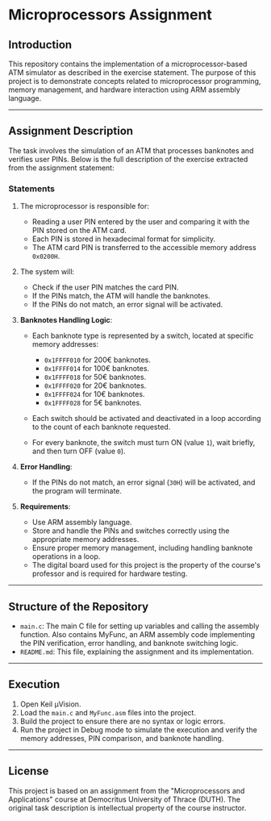 # Microprocessors Assignment

## **Introduction**
This repository contains the implementation of a microprocessor-based ATM simulator as described in the exercise statement. The purpose of this project is to demonstrate concepts related to microprocessor programming, memory management, and hardware interaction using ARM assembly language.

---

## **Assignment Description**
The task involves the simulation of an ATM that processes banknotes and verifies user PINs. Below is the full description of the exercise extracted from the assignment statement:

### **Statements**
1. The microprocessor is responsible for:
   - Reading a user PIN entered by the user and comparing it with the PIN stored on the ATM card.
   - Each PIN is stored in hexadecimal format for simplicity.
   - The ATM card PIN is transferred to the accessible memory address `0x0200H`.

2. The system will:
   - Check if the user PIN matches the card PIN.
   - If the PINs match, the ATM will handle the banknotes.
   - If the PINs do not match, an error signal will be activated.

3. **Banknotes Handling Logic**:
   - Each banknote type is represented by a switch, located at specific memory addresses:
     - `0x1FFFF010` for 200€ banknotes.
     - `0x1FFFF014` for 100€ banknotes.
     - `0x1FFFF018` for 50€ banknotes.
     - `0x1FFFF020` for 20€ banknotes.
     - `0x1FFFF024` for 10€ banknotes.
     - `0x1FFFF028` for 5€ banknotes.

   - Each switch should be activated and deactivated in a loop according to the count of each banknote requested.
   - For every banknote, the switch must turn ON (value `1`), wait briefly, and then turn OFF (value `0`).

4. **Error Handling**:
   - If the PINs do not match, an error signal (`30H`) will be activated, and the program will terminate.

5. **Requirements**:
   - Use ARM assembly language.
   - Store and handle the PINs and switches correctly using the appropriate memory addresses.
   - Ensure proper memory management, including handling banknote operations in a loop.
   - The digital board used for this project is the property of the course's professor and is required for hardware testing.

---

## **Structure of the Repository**
- `main.c`: The main C file for setting up variables and calling the assembly function. Also contains MyFunc, an ARM assembly code implementing the PIN verification, error handling, and banknote switching logic.
- `README.md`: This file, explaining the assignment and its implementation.

---

## **Execution**
1. Open Keil μVision.
2. Load the `main.c` and `MyFunc.asm` files into the project.
3. Build the project to ensure there are no syntax or logic errors.
4. Run the project in Debug mode to simulate the execution and verify the memory addresses, PIN comparison, and banknote handling.

---

## **License**
This project is based on an assignment from the "Microprocessors and Applications" course at Democritus University of Thrace (DUTH). The original task description is intellectual property of the course instructor.

